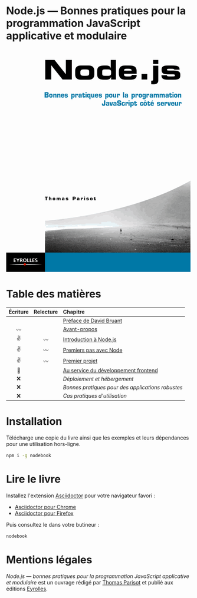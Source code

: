 # Node.js — Bonnes pratiques pour la programmation JavaScript applicative et modulaire

![](cover.png?raw=1)

# Table des matières

Écriture    | Relecture  | Chapitre
:----------:|:----------:|:--------
            |            | [Préface de David Bruant](foreword/foreword-fr.adoc)
:wavy_dash: |            | [Avant-propos](foreword/preamble.adoc)
:v:         |:wavy_dash: | [Introduction à Node.js](chapter-01/index.adoc)
:v:         |:wavy_dash: | [Premiers pas avec Node](chapter-02/index.adoc)
:v:         |:wavy_dash: | [Premier projet](chapter-03/index.adoc)
:muscle:    |            | [Au service du développement frontend](chapter-04/index.adoc)
:x:         |            | *Déploiement et hébergement*
:x:         |            | *Bonnes pratiques pour des applications robustes*
:x:         |            | *Cas pratiques d'utilisation*

# Installation

Télécharge une copie du livre ainsi que les exemples et leurs dépendances pour une utilisation hors-ligne.

```bash
npm i -g nodebook
```

# Lire le livre

Installez l'extension [Asciidoctor](http://asciidoctor.org) pour votre navigateur favori :

- [Asciidoctor pour Chrome](https://chrome.google.com/webstore/detail/asciidoctorjs-live-previe/iaalpfgpbocpdfblpnhhgllgbdbchmia)
- [Asciidoctor pour Firefox](https://addons.mozilla.org/en-US/firefox/addon/asciidoctorjs-live-preview/)

Puis consultez le dans votre butineur :

```bash
nodebook
```

# Mentions légales

*Node.js — bonnes pratiques pour la programmation JavaScript applicative et modulaire* est un ouvrage rédigé par [Thomas Parisot](https://oncletom.io) et publié aux éditions [Eyrolles](http://www.eyrolles.fr).


